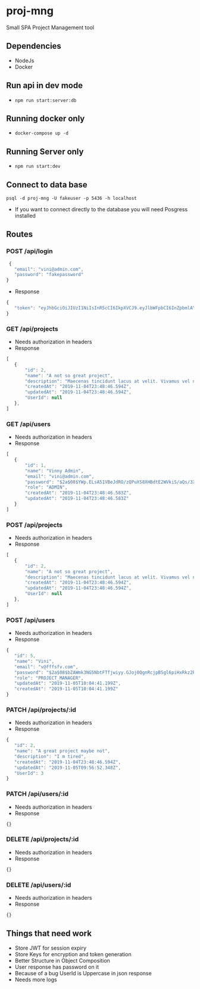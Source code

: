 # proj-mng
Small SPA Project Management tool

## Dependencies
 - NodeJs
 - Docker

## Run api in dev mode
 - `npm run start:server:db`

## Running docker only
 - `docker-compose up -d`

## Running Server only
 - `npm run start:dev`

## Connect to data base
 `psql -d proj-mng -U fakeuser -p 5436 -h localhost`
- If you want to connect directly to the database you will need Posgress installed 



 ## Routes
 ### POST /api/login
 ``` Javascript
  {
	"email": "vini@admin.com",
	"password": "fakepassword"
}
 ```
 - Response
 ``` Javascript
 {
    "token": "eyJhbGciOiJIUzI1NiIsInR5cCI6IkpXVCJ9.eyJlbWFpbCI6InZpbmlAYWRtaW4uY29tIiwicm9sZSI6IkFETUlOIiwiaWQiOjEsImlhdCI6MTU3Mjk0NzcwMCwiZXhwIjoxNTcyOTgzNzAwfQ.s1BDvDXnuLGdqe4iRH-5M4M0aypzQQq6Vv-yrVI37yg"
}
 ```
 ### GET /api/projects
 - Needs authorization in headers
 - Response
 ``` Javascript
 [
    {
        "id": 2,
        "name": "A not so great project",
        "description": "Maecenas tincidunt lacus at velit. Vivamus vel nulla eget eros elementum pellentesque. Quisque porta volutpat erat.",
        "createdAt": "2019-11-04T23:48:46.594Z",
        "updatedAt": "2019-11-04T23:48:46.594Z",
        "UserId": null
    },
]
 ```
 ### GET /api/users
 - Needs authorization in headers
  - Response
 ``` Javascript
[
    {
        "id": 1,
        "name": "Vinny Admin",
        "email": "vini@admin.com",
        "password": "$2a$08$YWp.ELsA51VBeJdRO/zQPuXS8XHBdtE2WVkiS/aQs/3Xi/OTz9UcC",
        "role": "ADMIN",
        "createdAt": "2019-11-04T23:48:46.583Z",
        "updatedAt": "2019-11-04T23:48:46.583Z"
    }
]
 ```
 ### POST /api/projects
 - Needs authorization in headers
 - Response
 ``` Javascript
 [
    {
        "id": 2,
        "name": "A not so great project",
        "description": "Maecenas tincidunt lacus at velit. Vivamus vel nulla eget eros elementum pellentesque. Quisque porta volutpat erat.",
        "createdAt": "2019-11-04T23:48:46.594Z",
        "updatedAt": "2019-11-04T23:48:46.594Z",
        "UserId": null
    },
]
 ```
 ### POST /api/users
 - Needs authorization in headers
  - Response
 ``` Javascript
{
    "id": 5,
    "name": "Vini",
    "email": "v@fffsfv.com",
    "password": "$2a$08$bZAWmk3NG5NbtFTfjwiyy.GJoj0QgnRcjpBSgl6piHxRkz2R2vs2G",
    "role": "PROJECT_MANAGER",
    "updatedAt": "2019-11-05T10:04:41.199Z",
    "createdAt": "2019-11-05T10:04:41.199Z"
}
 ```
 ### PATCH /api/projects/:id
 - Needs authorization in headers
 - Response
 ``` Javascript
 {
    "id": 2,
    "name": "A great project maybe not",
    "description": "I m tired",
    "createdAt": "2019-11-04T23:48:46.594Z",
    "updatedAt": "2019-11-05T09:56:52.348Z",
    "UserId": 3
}
 ```
 ### PATCH /api/users/:id
 - Needs authorization in headers
 - Response
 ``` Javascript
 {}
 ```
 ### DELETE /api/projects/:id
 - Needs authorization in headers
  - Response
 ``` Javascript
 {}
 ```
 ### DELETE /api/users/:id
 - Needs authorization in headers
  - Response
 ``` Javascript
 {}
 ```

 ## Things that need work
 - Store JWT for session expiry
 - Store Keys for encryption and token generation
 - Better Structure in Object Composition
 - User response has password on it
 - Because of a bug UserId is Uppercase in json response
 - Needs more logs
